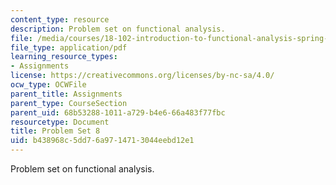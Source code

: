 ```yaml
---
content_type: resource
description: Problem set on functional analysis.
file: /media/courses/18-102-introduction-to-functional-analysis-spring-2009/b438968c5dd76a9714713044eebd12e1_MIT18_102s09_pset08.pdf
file_type: application/pdf
learning_resource_types:
- Assignments
license: https://creativecommons.org/licenses/by-nc-sa/4.0/
ocw_type: OCWFile
parent_title: Assignments
parent_type: CourseSection
parent_uid: 68b53288-1011-a729-b4e6-66a483f77fbc
resourcetype: Document
title: Problem Set 8
uid: b438968c-5dd7-6a97-1471-3044eebd12e1
---
```

Problem set on functional analysis.